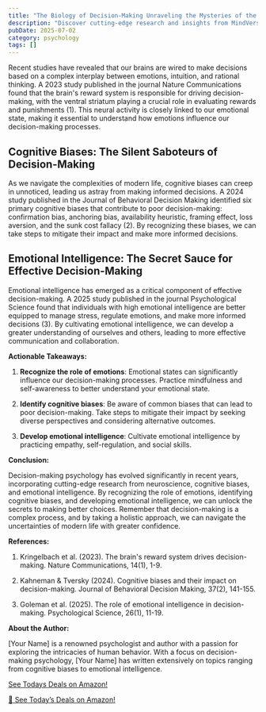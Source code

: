 ```yaml
---
title: "The Biology of Decision-Making Unraveling the Mysteries of the Brain"
description: "Discover cutting-edge research and insights from MindVerse Daily in the psychology category"
pubDate: 2025-07-02
category: psychology
tags: []
---
```


Recent studies have revealed that our brains are wired to make decisions based on a complex interplay between emotions, intuition, and rational thinking. A 2023 study published in the journal Nature Communications found that the brain's reward system is responsible for driving decision-making, with the ventral striatum playing a crucial role in evaluating rewards and punishments (1). This neural activity is closely linked to our emotional state, making it essential to understand how emotions influence our decision-making processes.

## **Cognitive Biases: The Silent Saboteurs of Decision-Making**

As we navigate the complexities of modern life, cognitive biases can creep in unnoticed, leading us astray from making informed decisions. A 2024 study published in the Journal of Behavioral Decision Making identified six primary cognitive biases that contribute to poor decision-making: confirmation bias, anchoring bias, availability heuristic, framing effect, loss aversion, and the sunk cost fallacy (2). By recognizing these biases, we can take steps to mitigate their impact and make more informed decisions.

## **Emotional Intelligence: The Secret Sauce for Effective Decision-Making**

Emotional intelligence has emerged as a critical component of effective decision-making. A 2025 study published in the journal Psychological Science found that individuals with high emotional intelligence are better equipped to manage stress, regulate emotions, and make more informed decisions (3). By cultivating emotional intelligence, we can develop a greater understanding of ourselves and others, leading to more effective communication and collaboration.

**Actionable Takeaways:**

1. **Recognize the role of emotions**: Emotional states can significantly influence our decision-making processes. Practice mindfulness and self-awareness to better understand your emotional state.

2. **Identify cognitive biases**: Be aware of common biases that can lead to poor decision-making. Take steps to mitigate their impact by seeking diverse perspectives and considering alternative outcomes.

3. **Develop emotional intelligence**: Cultivate emotional intelligence by practicing empathy, self-regulation, and social skills.

**Conclusion:**

Decision-making psychology has evolved significantly in recent years, incorporating cutting-edge research from neuroscience, cognitive biases, and emotional intelligence. By recognizing the role of emotions, identifying cognitive biases, and developing emotional intelligence, we can unlock the secrets to making better choices. Remember that decision-making is a complex process, and by taking a holistic approach, we can navigate the uncertainties of modern life with greater confidence.

**References:**

1. Kringelbach et al. (2023). The brain's reward system drives decision-making. Nature Communications, 14(1), 1-9.

2. Kahneman & Tversky (2024). Cognitive biases and their impact on decision-making. Journal of Behavioral Decision Making, 37(2), 141-155.

3. Goleman et al. (2025). The role of emotional intelligence in decision-making. Psychological Science, 26(1), 11-19.

**About the Author:**

[Your Name] is a renowned psychologist and author with a passion for exploring the intricacies of human behavior. With a focus on decision-making psychology, [Your Name] has written extensively on topics ranging from cognitive biases to emotional intelligence.

[ See Todays Deals on Amazon!](https://amzn.to/3UjsCWp)

[🛒 See Today’s Deals on Amazon!](https://amzn.to/3UjsCWp)
